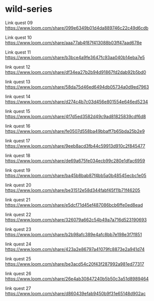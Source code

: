 # wild-series
Link quest 09 https://www.loom.com/share/099e6349b01d4da889746c22c49d6cdb 


Link quest 10 https://www.loom.com/share/aaa77ab4f87f413088b03ff47aad678e


Link quest 11 https://www.loom.com/share/b3bce4a9fe3647fc93aa040b14eba7e5


link quest 12 https://www.loom.com/share/df34ea27b2b94d91867fd2dab92b5bd0 


link quest 13 https://www.loom.com/share/58da75d46ed6494db05734a0d9ed7963 


link quest 14 https://www.loom.com/share/d274c4b7c03d456e801554e646ed5234


link quest 15 https://www.loom.com/share/4f7d5ed3582d49c9ad81825839cdf6d8


link quest 16 https://www.loom.com/share/fe0507d558ba49bbaff7b65bda25b2e9


link quest 17 https://www.loom.com/share/9eeb8acd3fb44c59913d910c2f845477


link quest 18 https://www.loom.com/share/de69a675fe034ecb99c280e1dfac6959


link quest 19 https://www.loom.com/share/ba45b8bab87f4bb5a0b48545ecbc1e05


link quest 20 https://www.loom.com/share/be31512e58d344fabf45f11b71f46205


link quest 21 https://www.loom.com/share/e5dcf71d45ef487086bcb6ffe0ed8ead


link quest 22 https://www.loom.com/share/326079a662c54b49a7a716d523190693


link quest 23 https://www.loom.com/share/b2b98afc389e4afc8bb7e198e3f7f851


link quest 24 https://www.loom.com/share/423a2e86797a41079fc8873e2a941d74


link quest 25 https://www.loom.com/share/be3acd54c20f43f287992a981ed77317


link quest 26 https://www.loom.com/share/26e4ab30847240b5b50c3a51d8989464


link quest 27 https://www.loom.com/share/d860439efab9450b9f31e65148d902ac 